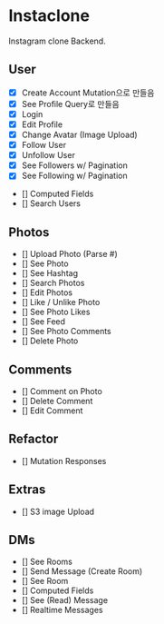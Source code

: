# Instaclone

Instagram clone Backend.

## User

- [x] Create Account Mutation으로 만들음
- [x] See Profile Query로 만들음
- [x] Login
- [x] Edit Profile
- [x] Change Avatar (Image Upload)
- [x] Follow User
- [x] Unfollow User
- [x] See Followers w/ Pagination
- [x] See Following w/ Pagination
- [] Computed Fields
- [] Search Users

## Photos

- [] Upload Photo (Parse #)
- [] See Photo
- [] See Hashtag
- [] Search Photos
- [] Edit Photos
- [] Like / Unlike Photo
- [] See Photo Likes
- [] See Feed
- [] See Photo Comments
- [] Delete Photo

## Comments

- [] Comment on Photo
- [] Delete Comment
- [] Edit Comment

## Refactor

- [] Mutation Responses

## Extras

- [] S3 image Upload

## DMs

- [] See Rooms
- [] Send Message (Create Room)
- [] See Room
- [] Computed Fields
- [] See (Read) Message
- [] Realtime Messages
